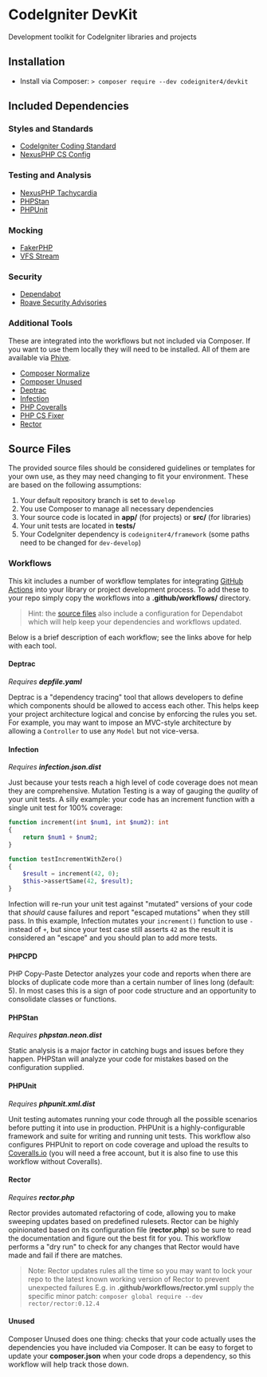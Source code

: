 # CodeIgniter DevKit
Development toolkit for CodeIgniter libraries and projects

## Installation

* Install via Composer: `> composer require --dev codeigniter4/devkit`

## Included Dependencies

### Styles and Standards

* [CodeIgniter Coding Standard](https://github.com/CodeIgniter/coding-standard)
* [NexusPHP CS Config](https://github.com/NexusPHP/cs-config)

### Testing and Analysis

* [NexusPHP Tachycardia](https://github.com/NexusPHP/tachycardia)
* [PHPStan](https://phpstan.org/user-guide/getting-started)
* [PHPUnit](http://phpunit.readthedocs.io)

### Mocking

* [FakerPHP](https://fakerphp.github.io)
* [VFS Stream](https://github.com/bovigo/vfsStream/wiki)

### Security

* [Dependabot](https://docs.github.com/en/code-security/supply-chain-security/keeping-your-dependencies-updated-automatically/about-dependabot-version-updates)
* [Roave Security Advisories](https://github.com/Roave/SecurityAdvisories)

### Additional Tools

These are integrated into the workflows but not included via Composer. If you want to use them
locally they will need to be installed. All of them are available via [Phive](https://phar.io/#Tools).

* [Composer Normalize](https://github.com/ergebnis/composer-normalize)
* [Composer Unused](https://github.com/composer-unused/composer-unused)
* [Deptrac](https://github.com/qossmic/deptrac)
* [Infection](https://infection.github.io/)
* [PHP Coveralls](https://php-coveralls.github.io/php-coveralls/)
* [PHP CS Fixer](https://cs.symfony.com/)
* [Rector](https://github.com/rectorphp/rector/)

## Source Files

The provided source files should be considered guidelines or templates for your own use, as
they may need changing to fit your environment. These are based on the following assumptions:

1. Your default repository branch is set to `develop`
2. You use Composer to manage all necessary dependencies
3. Your source code is located in **app/** (for projects) or **src/** (for libraries)
4. Your unit tests are located in **tests/**
5. Your CodeIgniter dependency is `codeigniter4/framework` (some paths need to be changed for `dev-develop`)

### Workflows

This kit includes a number of workflow templates for integrating [GitHub Actions](https://docs.github.com/en/actions)
into your library or project development process. To add these to your repo simply copy the
workflows into a **.github/workflows/** directory.

> Hint: the [source files](src/.github) also include a configuration for Dependabot which will help keep your dependencies and workflows updated.

Below is a brief description of each workflow; see the links above for help with each tool.

#### Deptrac

*Requires **depfile.yaml***

Deptrac is a "dependency tracing" tool that allows developers to define which components should
be allowed to access each other. This helps keep your project architecture logical and concise
by enforcing the rules you set. For example, you may want to impose an MVC-style architecture
by allowing a `Controller` to use any `Model` but not vice-versa.

#### Infection

*Requires **infection.json.dist***

Just because your tests reach a high level of code coverage does not mean they are comprehensive.
Mutation Testing is a way of gauging the *quality* of your unit tests. A silly example: your
code has an increment function with a single unit test for 100% coverage:

```php
function increment(int $num1, int $num2): int
{
    return $num1 + $num2;
}

function testIncrementWithZero()
{
    $result = increment(42, 0);
    $this->assertSame(42, $result);
}
```

Infection will re-run your unit test against "mutated" versions of your code that *should*
cause failures and report "escaped mutations" when they still pass. In this example, Infection
mutates your `increment()` function to use `-` instead of `+`, but since your test case
still asserts `42` as the result it is considered an "escape" and you should plan to add
more tests.

#### PHPCPD

PHP Copy-Paste Detector analyzes your code and reports when there are blocks of duplicate code
more than a certain number of lines long (default: 5). In most cases this is a sign of poor
code structure and an opportunity to consolidate classes or functions.

#### PHPStan

*Requires **phpstan.neon.dist***

Static analysis is a major factor in catching bugs and issues before they happen. PHPStan will
analyze your code for mistakes based on the configuration supplied.

#### PHPUnit

*Requires **phpunit.xml.dist***

Unit testing automates running your code through all the possible scenarios before putting it
into use in production. PHPUnit is a highly-configurable framework and suite for writing and
running unit tests. This workflow also configures PHPUnit to report on code coverage and
upload the results to [Coveralls.io](https://coveralls.io) (you will need a free account,
but it is also fine to use this workflow without Coveralls).

#### Rector

*Requires **rector.php***

Rector provides automated refactoring of code, allowing you to make sweeping updates based on
predefined rulesets. Rector can be highly opinionated based on its configuration file (**rector.php**)
so be sure to read the documentation and figure out the best fit for you. This workflow performs
a "dry run" to check for any changes that Rector would have made and fail if there are matches.

> Note: Rector updates rules all the time so you may want to lock your repo to the latest known working version of Rector to prevent unexpected failures
> E.g. in **.github/workflows/rector.yml** supply the specific minor patch: `composer global require --dev rector/rector:0.12.4`

#### Unused

Composer Unused does one thing: checks that your code actually uses the dependencies you
have included via Composer. It can be easy to forget to update your **composer.json** when
your code drops a dependency, so this workflow will help track those down.
